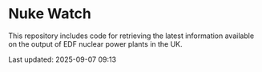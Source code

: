 # Nuke Watch

This repository includes code for retrieving the latest information available on the output of EDF nuclear power plants in the UK.

Last updated: 2025-09-07 09:13